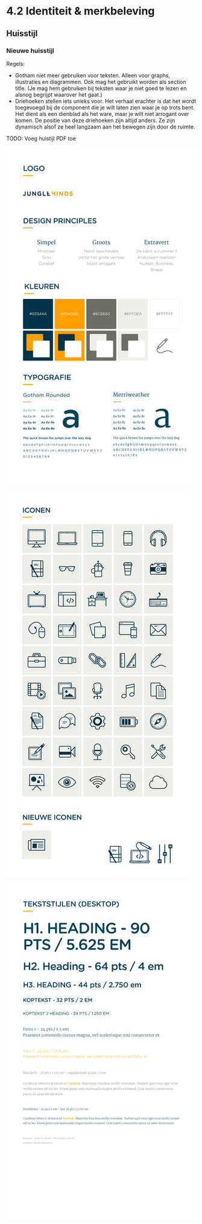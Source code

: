 # 4.2 Identiteit & merkbeleving

## Huisstijl

### Nieuwe huisstijl

Regels:

* Gotham niet meer gebruiken voor teksten. Alleen voor graphs, illustraties en diagrammen.  Ook mag het gebruikt worden als section title. \(Je mag hem gebruiken bij teksten waar je niet goed te lezen en alsnog begrijpt waarover het gaat.\)
* Driehoeken stellen iets unieks voor. Het verhaal erachter is dat het wordt toegevoegd bij de component die je wilt laten zien waar je op trots bent. Het dient als een dienblad als het ware, maar je wilt niet arrogant over komen. De positie van deze driehoeken zijn altijd anders. Ze zijn dynamisch alsof ze heel langzaam aan het bewegen zijn door de ruimte.

TODO: Voeg huistijl PDF toe

![](../.gitbook/assets/0001.jpg)

![](../.gitbook/assets/0002.jpg)

![](../.gitbook/assets/0003.jpg)

